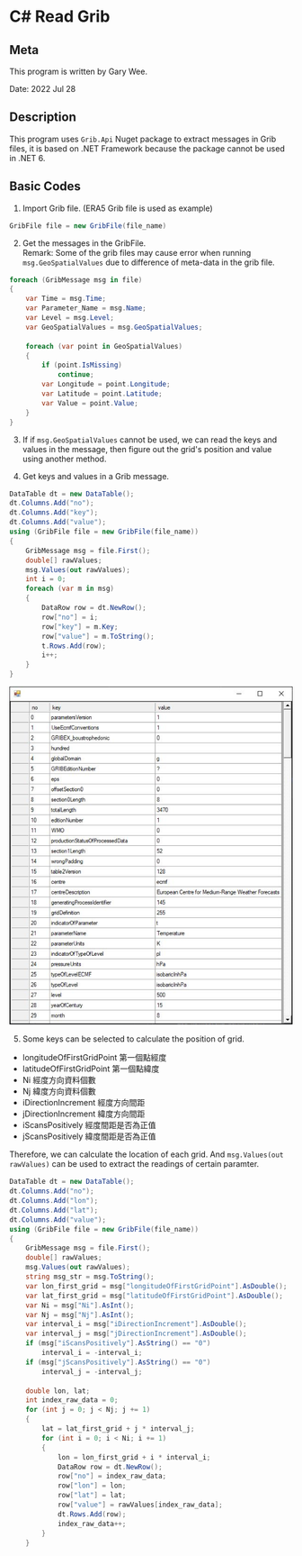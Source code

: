 # C# Read Grib

## Meta
This program is written by Gary Wee.

Date: 2022 Jul 28

## Description
This program uses ```Grib.Api``` Nuget package to extract messages in Grib files, it is based on .NET Framework because the package cannot be used in .NET 6.

## Basic Codes

1. Import Grib file. (ERA5 Grib file is used as example)

```C#
GribFile file = new GribFile(file_name)
```

2. Get the messages in the GribFile. <br/>
Remark: Some of the grib files may cause error when running ```msg.GeoSpatialValues``` due to difference of meta-data in the grib file.

```C#
foreach (GribMessage msg in file)
{
    var Time = msg.Time;
    var Parameter_Name = msg.Name;
    var Level = msg.Level;
    var GeoSpatialValues = msg.GeoSpatialValues;

    foreach (var point in GeoSpatialValues)
    {
        if (point.IsMissing)
            continue;
        var Longitude = point.Longitude;
        var Latitude = point.Latitude;
        var Value = point.Value;
    }
}
```

3. If if ```msg.GeoSpatialValues``` cannot be used, we can read the keys and values in the message, then figure out the grid's position and value using another method. 

4. Get keys and values in a Grib message.
```C#
DataTable dt = new DataTable();
dt.Columns.Add("no");
dt.Columns.Add("key");
dt.Columns.Add("value");
using (GribFile file = new GribFile(file_name))
{
    GribMessage msg = file.First();
    double[] rawValues;
    msg.Values(out rawValues);
    int i = 0;
    foreach (var m in msg)
    {
        DataRow row = dt.NewRow();
        row["no"] = i;
        row["key"] = m.Key;
        row["value"] = m.ToString();
        t.Rows.Add(row);
        i++;
    }
}
```
![ReadKeysAndValues.JPG](/ReadKeysAndValues.JPG)

5. Some keys can be selected to calculate the position of grid.
- longitudeOfFirstGridPoint 第一個點經度
- latitudeOfFirstGridPoint 第一個點緯度
- Ni  經度方向資料個數
- Nj  緯度方向資料個數
- iDirectionIncrement 經度方向間距
- jDirectionIncrement 緯度方向間距
- iScansPositively 經度間距是否為正值
- jScansPositively 緯度間距是否為正值

Therefore, we can calculate the location of each grid. And ```msg.Values(out rawValues)``` can be used to extract the readings of certain paramter.
```C#
DataTable dt = new DataTable();
dt.Columns.Add("no");
dt.Columns.Add("lon");
dt.Columns.Add("lat");
dt.Columns.Add("value");
using (GribFile file = new GribFile(file_name))
{
    GribMessage msg = file.First();
    double[] rawValues;
    msg.Values(out rawValues);
    string msg_str = msg.ToString();
    var lon_first_grid = msg["longitudeOfFirstGridPoint"].AsDouble();
    var lat_first_grid = msg["latitudeOfFirstGridPoint"].AsDouble();
    var Ni = msg["Ni"].AsInt();
    var Nj = msg["Nj"].AsInt();
    var interval_i = msg["iDirectionIncrement"].AsDouble();
    var interval_j = msg["jDirectionIncrement"].AsDouble();
    if (msg["iScansPositively"].AsString() == "0")
        interval_i = -interval_i;
    if (msg["jScansPositively"].AsString() == "0")
        interval_j = -interval_j;

    double lon, lat;
    int index_raw_data = 0;
    for (int j = 0; j < Nj; j += 1)
    {
        lat = lat_first_grid + j * interval_j;
        for (int i = 0; i < Ni; i += 1)
        {
            lon = lon_first_grid + i * interval_i;
            DataRow row = dt.NewRow();
            row["no"] = index_raw_data;
            row["lon"] = lon;
            row["lat"] = lat;
            row["value"] = rawValues[index_raw_data];
            dt.Rows.Add(row);
            index_raw_data++;
        }
    }
```

